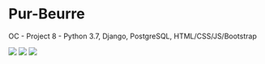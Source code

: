 # Pur-Beurre
OC - Project 8 - Python 3.7, Django, PostgreSQL, HTML/CSS/JS/Bootstrap

![](https://img.shields.io/badge/Python-%3E%3D3.6-yellow.svg)  ![](https://img.shields.io/badge/Django-2.1-brightgreen.svg) ![](https://img.shields.io/badge/local%20database-PostgreSQL-blue.svg)
